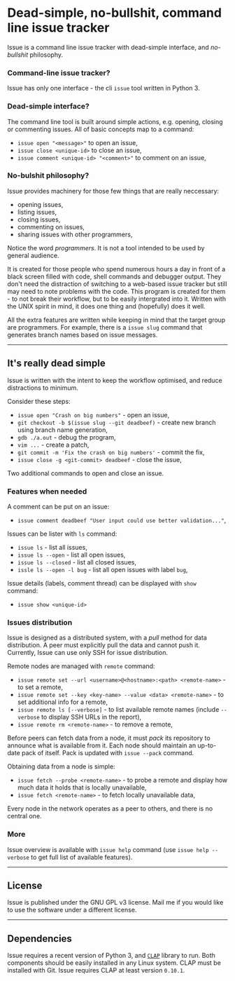 # Dead-simple, no-bullshit, command line issue tracker

Issue is a command line issue tracker with dead-simple interface, and *no-bullshit* philosophy.

### Command-line issue tracker?

Issue has only one interface - the cli `issue` tool written in Python 3.

### Dead-simple interface?

The command line tool is built around simple actions, e.g. opening, closing or commenting issues.
All of basic concepts map to a command:

- `issue open "<message>"` to open an issue,
- `issue close <unique-id>` to close an issue,
- `issue comment <unique-id> "<comment>"` to comment on an issue,

### No-bulshit philosophy?

Issue provides machinery for those few things that are really neccessary:

- opening issues,
- listing issues,
- closing issues,
- commenting on issues,
- sharing issues with other programmers,

Notice the word *programmers*.
It is not a tool intended to be used by general audience.

It is created for those people who spend numerous hours a day
in front of a black screen filled with code, shell commands and debugger output.
They don't need the distraction of switching to a web-based issue tracker
but still may need to note problems with the code.
This program is created for them - to not break their workflow,
but to be easily intergrated into it.
Written with the UNIX spirit in mind, it does one thing and (hopefully) does it well.

All the extra features are written while keeping in mind that the target group are programmers.
For example, there is a `issue slug` command that generates branch names based on issue messages.

----

## It's really dead simple

Issue is written with the intent to keep the workflow optimised, and
reduce distractions to minimum.

Consider these steps:

- `issue open "Crash on big numbers"` - open an issue,
- `git checkout -b $(issue slug --git deadbeef)` - create new branch using branch name generation,
- `gdb ./a.out` - debug the program,
- `vim ...` - create a patch,
- `git commit -m 'Fix the crash on big numbers'` - commit the fix,
- `issue close -g <git-commit> deadbeef` - close the issue,

Two additional commands to open and close an issue.


### Features when needed

A comment can be put on an issue:

- `issue comment deadbeef "User input could use better validation..."`,

Issues can be lister with `ls` command:

- `issue ls` - list all issues,
- `issue ls --open` - list all open issues,
- `issue ls --closed` - list all closed issues,
- `issle ls --open -l bug` - list all open issues with label `bug`,

Issue details (labels, comment thread) can be displayed with `show` command:

- `issue show <unique-id>`


### Issues distribution

Issue is designed as a distributed system, with a *pull* method for data distribution.
A peer must explicitly pull the data and cannot push it.
Currently, Issue can use only SSH for issue distribution.

Remote nodes are managed with `remote` command:

- `issue remote set --url <username>@<hostname>:<path> <remote-name>` - to set a remote,
- `issue remote set --key <key-name> --value <data> <remote-name>` - to set additional info for a remote,
- `issue remote ls [--verbose]` - to list available remote names (include `--verbose` to display SSH URLs in the report),
- `issue remote rm <remote-name>` - to remove a remote,

Before peers can fetch data from a node, it must *pack* its repository to announce what is available from it.
Each node should maintain an up-to-date pack of itself.
Pack is updated with `issue --pack` command.

Obtaining data from a node is simple:

- `issue fetch --probe <remote-name>` - to probe a remote and display how much data it holds that is locally unavailable,
- `issue fetch <remote-name>` - to fetch locally unavailable data,

Every node in the network operates as a peer to others, and there is no central one.

### More

Issue overview is available with `issue help` command (use `issue help --verbose` to get full list of available features).

----

## License

Issue is published under the GNU GPL v3 license.
Mail me if you would like to use the software under a different license.

----

## Dependencies

Issue requires a recent version of Python 3, and [`CLAP`](https://github.com/marekjm/clap) library to run.
Both components should be easily installed in any Linux system.
CLAP must be installed with Git.
Issue requires CLAP at least version `0.10.1`.
